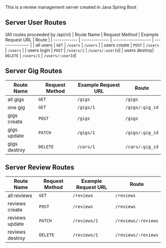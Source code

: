 This is a review management server created in Java Spring Boot
## Server User Routes
(All routes proceeded by /api/vl)
| Route Name   | Request Method | Example Request URL | Route           |
| ------------ | -------------- | ------------------- | --------------- |
| all users    | `GET`          | `/users`            | `/users`        |
| users create | `POST`         | `/users`            | `/users`        |
| users login  | `POST`         | `/users/1`          | `/users/:userId`|
| users destroy| `DELETE`       | `/users/1`          | `/users/:userId`|

## Server Gig Routes

| Route Name   | Request Method | Example Request URL | Route           |
| ------------ | -------------- | ------------------- | --------------- |
| all gigs     | `GET`          | `/gigs`             | `/gigs`         |
| one  gig     | `GET`          | `/gigs/1`           | `/gigs/:gig_id` |
| gigs create  | `POST`         | `/gigs`             | `/gigs`         |
| gigs update  | `PATCH`        | `/gigs/1`           | `/gigs/:gig_id` |
| gigs destroy | `DELETE`       | `/cars/1`           | `/cars/:gig_id` |

## Server Review Routes

| Route Name      | Request Method | Example Request URL    | Route               |
| ------------    | -------------- | -------------------    | ---------------     |
| all reviews     | `GET`          | `/reviews`             | `/reviews`          |
| reviews create  | `POST`         | `/reviews`             | `/reviews`          |
| reviews update  | `PATCH`        | `/reviews/1`           | `/reviews/:reviews` |
| reviews destroy | `DELETE`       | `/reviews/1`           | `/reviews/:reviews` |

